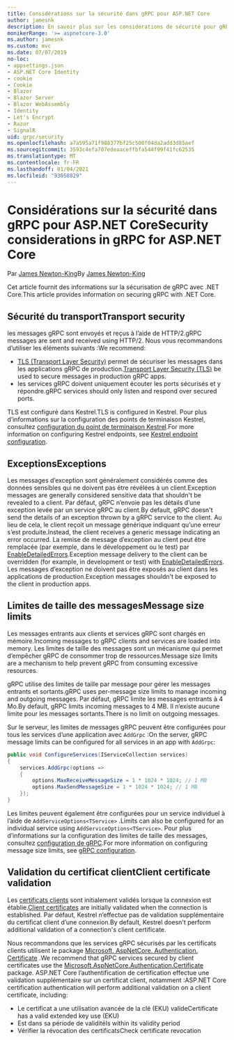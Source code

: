 ```yaml
---
title: Considérations sur la sécurité dans gRPC pour ASP.NET Core
author: jamesnk
description: En savoir plus sur les considérations de sécurité pour gRPC pour ASP.NET Core.
monikerRange: '>= aspnetcore-3.0'
ms.author: jamesnk
ms.custom: mvc
ms.date: 07/07/2019
no-loc:
- appsettings.json
- ASP.NET Core Identity
- cookie
- Cookie
- Blazor
- Blazor Server
- Blazor WebAssembly
- Identity
- Let's Encrypt
- Razor
- SignalR
uid: grpc/security
ms.openlocfilehash: a7a595a71f988377bf25c500f04da2add3d85aef
ms.sourcegitcommit: 3593c4efa707edeaaceffbfa544f99f41fc62535
ms.translationtype: MT
ms.contentlocale: fr-FR
ms.lasthandoff: 01/04/2021
ms.locfileid: "93058829"
---
```

# <a name="security-considerations-in-grpc-for-aspnet-core"></a><span data-ttu-id="aef75-103">Considérations sur la sécurité dans gRPC pour ASP.NET Core</span><span class="sxs-lookup"><span data-stu-id="aef75-103">Security considerations in gRPC for ASP.NET Core</span></span>

<span data-ttu-id="aef75-104">Par [James Newton-King](https://twitter.com/jamesnk)</span><span class="sxs-lookup"><span data-stu-id="aef75-104">By [James Newton-King](https://twitter.com/jamesnk)</span></span>

<span data-ttu-id="aef75-105">Cet article fournit des informations sur la sécurisation de gRPC avec .NET Core.</span><span class="sxs-lookup"><span data-stu-id="aef75-105">This article provides information on securing gRPC with .NET Core.</span></span>

## <a name="transport-security"></a><span data-ttu-id="aef75-106">Sécurité du transport</span><span class="sxs-lookup"><span data-stu-id="aef75-106">Transport security</span></span>

<span data-ttu-id="aef75-107">les messages gRPC sont envoyés et reçus à l’aide de HTTP/2.</span><span class="sxs-lookup"><span data-stu-id="aef75-107">gRPC messages are sent and received using HTTP/2.</span></span> <span data-ttu-id="aef75-108">Nous vous recommandons d’utiliser les éléments suivants :</span><span class="sxs-lookup"><span data-stu-id="aef75-108">We recommend:</span></span>

* <span data-ttu-id="aef75-109">[TLS (Transport Layer Security)](https://tools.ietf.org/html/rfc5246) permet de sécuriser les messages dans les applications gRPC de production.</span><span class="sxs-lookup"><span data-stu-id="aef75-109">[Transport Layer Security (TLS)](https://tools.ietf.org/html/rfc5246) be used to secure messages in production gRPC apps.</span></span>
* <span data-ttu-id="aef75-110">les services gRPC doivent uniquement écouter les ports sécurisés et y répondre.</span><span class="sxs-lookup"><span data-stu-id="aef75-110">gRPC services should only listen and respond over secured ports.</span></span>

<span data-ttu-id="aef75-111">TLS est configuré dans Kestrel.</span><span class="sxs-lookup"><span data-stu-id="aef75-111">TLS is configured in Kestrel.</span></span> <span data-ttu-id="aef75-112">Pour plus d’informations sur la configuration des points de terminaison Kestrel, consultez [configuration du point de terminaison Kestrel](xref:fundamentals/servers/kestrel#endpoint-configuration).</span><span class="sxs-lookup"><span data-stu-id="aef75-112">For more information on configuring Kestrel endpoints, see [Kestrel endpoint configuration](xref:fundamentals/servers/kestrel#endpoint-configuration).</span></span>

## <a name="exceptions"></a><span data-ttu-id="aef75-113">Exceptions</span><span class="sxs-lookup"><span data-stu-id="aef75-113">Exceptions</span></span>

<span data-ttu-id="aef75-114">Les messages d’exception sont généralement considérés comme des données sensibles qui ne doivent pas être révélées à un client.</span><span class="sxs-lookup"><span data-stu-id="aef75-114">Exception messages are generally considered sensitive data that shouldn't be revealed to a client.</span></span> <span data-ttu-id="aef75-115">Par défaut, gRPC n’envoie pas les détails d’une exception levée par un service gRPC au client.</span><span class="sxs-lookup"><span data-stu-id="aef75-115">By default, gRPC doesn't send the details of an exception thrown by a gRPC service to the client.</span></span> <span data-ttu-id="aef75-116">Au lieu de cela, le client reçoit un message générique indiquant qu’une erreur s’est produite.</span><span class="sxs-lookup"><span data-stu-id="aef75-116">Instead, the client receives a generic message indicating an error occurred.</span></span> <span data-ttu-id="aef75-117">La remise de message d’exception au client peut être remplacée (par exemple, dans le développement ou le test) par [EnableDetailedErrors](xref:grpc/configuration#configure-services-options).</span><span class="sxs-lookup"><span data-stu-id="aef75-117">Exception message delivery to the client can be overridden (for example, in development or test) with [EnableDetailedErrors](xref:grpc/configuration#configure-services-options).</span></span> <span data-ttu-id="aef75-118">Les messages d’exception ne doivent pas être exposés au client dans les applications de production.</span><span class="sxs-lookup"><span data-stu-id="aef75-118">Exception messages shouldn't be exposed to the client in production apps.</span></span>

## <a name="message-size-limits"></a><span data-ttu-id="aef75-119">Limites de taille des messages</span><span class="sxs-lookup"><span data-stu-id="aef75-119">Message size limits</span></span>

<span data-ttu-id="aef75-120">Les messages entrants aux clients et services gRPC sont chargés en mémoire.</span><span class="sxs-lookup"><span data-stu-id="aef75-120">Incoming messages to gRPC clients and services are loaded into memory.</span></span> <span data-ttu-id="aef75-121">Les limites de taille des messages sont un mécanisme qui permet d’empêcher gRPC de consommer trop de ressources.</span><span class="sxs-lookup"><span data-stu-id="aef75-121">Message size limits are a mechanism to help prevent gRPC from consuming excessive resources.</span></span>

<span data-ttu-id="aef75-122">gRPC utilise des limites de taille par message pour gérer les messages entrants et sortants.</span><span class="sxs-lookup"><span data-stu-id="aef75-122">gRPC uses per-message size limits to manage incoming and outgoing messages.</span></span> <span data-ttu-id="aef75-123">Par défaut, gRPC limite les messages entrants à 4 Mo.</span><span class="sxs-lookup"><span data-stu-id="aef75-123">By default, gRPC limits incoming messages to 4 MB.</span></span> <span data-ttu-id="aef75-124">Il n’existe aucune limite pour les messages sortants.</span><span class="sxs-lookup"><span data-stu-id="aef75-124">There is no limit on outgoing messages.</span></span>

<span data-ttu-id="aef75-125">Sur le serveur, les limites de messages gRPC peuvent être configurées pour tous les services d’une application avec `AddGrpc` :</span><span class="sxs-lookup"><span data-stu-id="aef75-125">On the server, gRPC message limits can be configured for all services in an app with `AddGrpc`:</span></span>

```csharp
public void ConfigureServices(IServiceCollection services)
{
    services.AddGrpc(options =>
    {
        options.MaxReceiveMessageSize = 1 * 1024 * 1024; // 1 MB
        options.MaxSendMessageSize = 1 * 1024 * 1024; // 1 MB
    });
}
```

<span data-ttu-id="aef75-126">Les limites peuvent également être configurées pour un service individuel à l’aide de `AddServiceOptions<TService>` .</span><span class="sxs-lookup"><span data-stu-id="aef75-126">Limits can also be configured for an individual service using `AddServiceOptions<TService>`.</span></span> <span data-ttu-id="aef75-127">Pour plus d’informations sur la configuration des limites de taille des messages, consultez [configuration de gRPC](xref:grpc/configuration).</span><span class="sxs-lookup"><span data-stu-id="aef75-127">For more information on configuring message size limits, see [gRPC configuration](xref:grpc/configuration).</span></span>

## <a name="client-certificate-validation"></a><span data-ttu-id="aef75-128">Validation du certificat client</span><span class="sxs-lookup"><span data-stu-id="aef75-128">Client certificate validation</span></span>

<span data-ttu-id="aef75-129">Les [certificats clients](https://tools.ietf.org/html/rfc5246#section-7.4.4) sont initialement validés lorsque la connexion est établie.</span><span class="sxs-lookup"><span data-stu-id="aef75-129">[Client certificates](https://tools.ietf.org/html/rfc5246#section-7.4.4) are initially validated when the connection is established.</span></span> <span data-ttu-id="aef75-130">Par défaut, Kestrel n’effectue pas de validation supplémentaire du certificat client d’une connexion.</span><span class="sxs-lookup"><span data-stu-id="aef75-130">By default, Kestrel doesn't perform additional validation of a connection's client certificate.</span></span>

<span data-ttu-id="aef75-131">Nous recommandons que les services gRPC sécurisés par les certificats clients utilisent le package [Microsoft. AspNetCore. Authentication. Certificate](xref:security/authentication/certauth) .</span><span class="sxs-lookup"><span data-stu-id="aef75-131">We recommend that gRPC services secured by client certificates use the [Microsoft.AspNetCore.Authentication.Certificate](xref:security/authentication/certauth) package.</span></span> <span data-ttu-id="aef75-132">ASP.NET Core l’authentification de certification effectue une validation supplémentaire sur un certificat client, notamment :</span><span class="sxs-lookup"><span data-stu-id="aef75-132">ASP.NET Core certification authentication will perform additional validation on a client certificate, including:</span></span>

* <span data-ttu-id="aef75-133">Le certificat a une utilisation avancée de la clé (EKU) valide</span><span class="sxs-lookup"><span data-stu-id="aef75-133">Certificate has a valid extended key use (EKU)</span></span>
* <span data-ttu-id="aef75-134">Est dans sa période de validité</span><span class="sxs-lookup"><span data-stu-id="aef75-134">Is within its validity period</span></span>
* <span data-ttu-id="aef75-135">Vérifier la révocation des certificats</span><span class="sxs-lookup"><span data-stu-id="aef75-135">Check certificate revocation</span></span>
